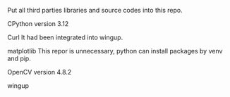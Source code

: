 Put all third parties libraries and source codes into this repo.

CPython version 3.12

Curl It had been integrated into wingup.

matplotlib This repor is unnecessary, python can install packages by venv and pip.

OpenCV version 4.8.2

wingup
